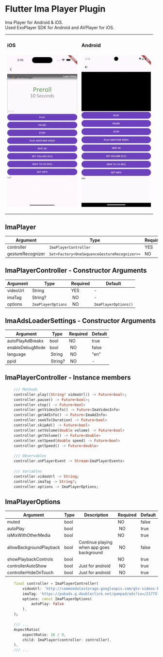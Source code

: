 <!--
This README describes the package. If you publish this package to pub.dev,
this README's contents appear on the landing page for your package.

For information about how to write a good package README, see the guide for
[writing package pages](https://dart.dev/guides/libraries/writing-package-pages).

For general information about developing packages, see the Dart guide for
[creating packages](https://dart.dev/guides/libraries/create-library-packages)
and the Flutter guide for
[developing packages and plugins](https://flutter.dev/developing-packages).
-->


# Flutter Ima Player Plugin
Ima Player for Android & iOS. <br/>
Used ExoPlayer SDK for Android and AVPlayer for iOS.


<table>
  <tr>
    <td>
        <h3>iOS<h3/>
        <img src="https://raw.githubusercontent.com/GeceGibi/ima_player/main/ios_preview.gif" alt="iOS Preview" height="500px">
    </td>
    <td>
        <h3>Android<h3/>
        <img src="https://raw.githubusercontent.com/GeceGibi/ima_player/main/android_preview.gif" alt="Android Preview" height="500px">
    </td>
   </tr> 
</table>




## ImaPlayer
| Argument                        | Type                                              | Required |
| ------------------------------- |-------------------------------------------------  | -------- |
| controller                      | `ImaPlayerController`                             | YES      |
| gestureRecognizer               | `Set<Factory<OneSequenceGestureRecognizer>>`      | NO       |


## ImaPlayerController - Constructor Arguments
| Argument                        | Type                                              | Required | Default                   |
| ------------------------------- |-------------------------------------------------  | -------- | ------------------------- |
| videoUrl                        | String                                            | YES      | -                         |
| imaTag                          | String?                                           | NO       | -                         |
| options                         | `ImaPlayerOptions`                                | NO       | `ImaPlayerOptions()`      |


## ImaAdsLoaderSettings - Constructor Arguments
| Argument                        | Type                                              | Required | Default               |
| ------------------------------- |-------------------------------------------------  | -------- | --------------------- |
| autoPlayAdBreaks                | bool                                              | NO       | true                  |
| enableDebugMode                 | bool                                              | NO       | false                 |
| language                        | String                                            | NO       | "en"
| ppid                            | String?                                           | NO       | -
 

## ImaPlayerController - Instance members
```dart
    /// Methods
    controller.play({String? videoUrl}) -> Future<bool>;
    controller.pause() -> Future<bool>;
    controller.stop() -> Future<bool>
    controller.getVideoInfo() -> Future<ImaVideoInfo>
    controller.getAdInfo() -> Future<ImaAdInfo>
    controller.seekTo(Duration) -> Future<bool>
    controller.skipAd() -> Future<bool>
    controller.setVolume(double volume) -> Future<bool>
    controller.getVolume() -> Future<double>
    controller.setSpeed(double speed) -> Future<bool>
    controller.getSpeed() -> Future<double>

    /// Observables
    controller.onPlayerEvent -> Stream<ImaPlayerEvents>

    /// Variables
    controller.videoUrl -> String;
    controller.imaTag -> String?;
    controller.options -> ImaPlayerOptions;
```

## ImaPlayerOptions
| Argument                        | Type  | Description                               | Required | Default   |
| ------------------------------- |------ | ----------------------------------------- | -------- | --------- |
| muted                           | bool  |                                           | NO       | false     |
| autoPlay                        | bool  |                                           | NO       | true      |
| isMixWithOtherMedia             | bool  |                                           | NO       | true      |
| allowBackgroundPlayback         | bool  | Continue playing when app goes background | NO       | false     |
| showPlaybackControls            | bool  |                                           | NO       | true      |
| controllerAutoShow              | bool  | Just for android                          | NO       | true      |
| controllerHideOnTouch           | bool  | Just for android                          | NO       | true      |



```dart
    final controller = ImaPlayerController(
        videoUrl: 'http://commondatastorage.googleapis.com/gtv-videos-bucket/sample/WeAreGoingOnBullrun.mp4',
        imaTag: 'https://pubads.g.doubleclick.net/gampad/ads?iu=/21775744923/external/single_ad_samples&sz=640x480&cust_params=sample_ct%3Dlinear&ciu_szs=300x250%2C728x90&gdfp_req=1&output=vast&unviewed_position_start=1&env=vp&impl=s&correlator=',
        options: const ImaPlayerOptions(
            autoPlay: false
        ),
    );

    /// ...
    AspectRatio(
        aspectRatio: 16 / 9,
        child: ImaPlayer(controller: controller),
    ),
    /// ...
```